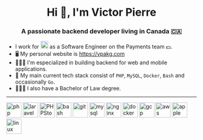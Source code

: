 <h1 align="center">Hi 👋, I'm Victor Pierre</h1>
<h3 align="center">A passionate backend developer living in Canada 🇨🇦</h3>

- I work for <a href="https://www.lightspeedhq.com"><img src="https://cdn.worldvectorlogo.com/logos/lightspeed.svg" alt="lightspeed" height="20"/></a> as a Software Engineer on the Payments team 💵.
- 🖥 My personal website is https://vpakg.com
- 👨🏻‍💻 I'm especialized in building backend for web and mobile applications.
- 🐘 My main current tech stack consist of `PHP`, `MySQL`, `Docker`, `Bash` and occasionally `Go`.
- 👨🏻‍⚖️ I also have a Bachelor of Law degree.

----
<p align="left">
	<img src="https://devicons.github.io/devicon/devicon.git/icons/php/php-original.svg" alt="php" width="40" height="40"/>
   <img src="https://devicons.github.io/devicon/devicon.git/icons/laravel/laravel-plain-wordmark.svg" alt="laravel" width="40" height="40"/>
   <img src="https://cdn.worldvectorlogo.com/logos/phpstorm-1.svg" alt="PHPStorm" width="40" height="40"/>
   <img src="https://www.vectorlogo.zone/logos/gnu_bash/gnu_bash-icon.svg" alt="bash" width="40" height="40"/>
   <img src="https://www.vectorlogo.zone/logos/git-scm/git-scm-icon.svg" alt="git" width="40" height="40"/>
   <img src="https://devicons.github.io/devicon/devicon.git/icons/mysql/mysql-original-wordmark.svg" alt="mysql" width="40" height="40"/>
   <img src="https://devicons.github.io/devicon/devicon.git/icons/nginx/nginx-original.svg" alt="nginx" width="40" height="40"/>
   <img src="https://devicons.github.io/devicon/devicon.git/icons/docker/docker-original-wordmark.svg" alt="docker" width="40" height="40"/>
   <img src="https://www.vectorlogo.zone/logos/google_cloud/google_cloud-icon.svg" alt="gcp" width="40" height="40"/>
   <img src="https://cdn.worldvectorlogo.com/logos/aws-logo.svg" alt="aws" width="40" height="40"/>
   <img src="https://cdn.worldvectorlogo.com/logos/apple.svg" alt="apple" width="40" height="40"/>
   <img src="https://devicons.github.io/devicon/devicon.git/icons/linux/linux-original.svg" alt="linux" width="40" height="40"/>
</p>
